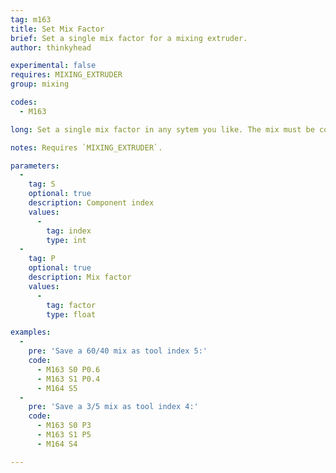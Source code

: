 ```yaml
---
tag: m163
title: Set Mix Factor
brief: Set a single mix factor for a mixing extruder.
author: thinkyhead

experimental: false
requires: MIXING_EXTRUDER
group: mixing

codes:
  - M163

long: Set a single mix factor in any sytem you like. The mix must be comitted to a virtual tool by `M164` to become effective.)

notes: Requires `MIXING_EXTRUDER`.

parameters:
  -
    tag: S
    optional: true
    description: Component index
    values:
      -
        tag: index
        type: int
  -
    tag: P
    optional: true
    description: Mix factor
    values:
      -
        tag: factor
        type: float

examples:
  -
    pre: 'Save a 60/40 mix as tool index 5:'
    code:
      - M163 S0 P0.6
      - M163 S1 P0.4
      - M164 S5
  -
    pre: 'Save a 3/5 mix as tool index 4:'
    code:
      - M163 S0 P3
      - M163 S1 P5
      - M164 S4

---
```

